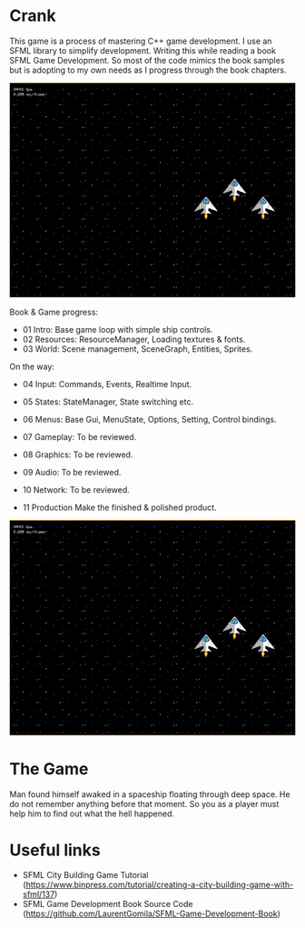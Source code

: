 Crank
=====

This game is a process of mastering C++ game development. I use an SFML library
to simplify development. Writing this while reading a book SFML Game Development.
So most of the code mimics the book samples but is adopting to my own needs as
I progress through the book chapters.

![Latest Screenshot](public/img/crank-world-15032015.png)

Book & Game progress:

* 01 Intro:         Base game loop with simple ship controls.
* 02 Resources:     ResourceManager, Loading textures & fonts.
* 03 World:         Scene management, SceneGraph, Entities, Sprites.

On the way:

* 04 Input:         Commands, Events, Realtime Input.
* 05 States:        StateManager, State switching etc.
* 06 Menus:         Base Gui, MenuState, Options, Setting, Control bindings.

* 07 Gameplay:      To be reviewed.
* 08 Graphics:      To be reviewed.
* 09 Audio:         To be reviewed.
* 10 Network:       To be reviewed.

* 11 Production     Make the finished & polished product.

![Latest Screenshot](public/img/crank-world-15032015.png)

# The Game

Man found himself awaked in a spaceship floating through deep space. He do not
remember anything before that moment. So you as a player must help him to find
out what the hell happened.

# Useful links

* SFML City Building Game Tutorial (https://www.binpress.com/tutorial/creating-a-city-building-game-with-sfml/137)
* SFML Game Development Book Source Code (https://github.com/LaurentGomila/SFML-Game-Development-Book)
